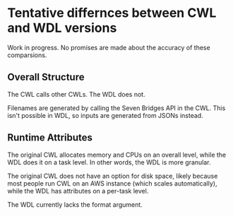 # Tentative differnces between CWL and WDL versions
Work in progress. No promises are made about the accuracy of these comparsions.

## Overall Structure
The CWL calls other CWLs. The WDL does not.

Filenames are generated by calling the Seven Bridges API in the CWL. This isn't possible in WDL, so inputs are generated from JSONs instead.

## Runtime Attributes
The original CWL allocates memory and CPUs on an overall level, while the WDL does it on a task level. In other words, the WDL is more granular.

The original CWL does not have an option for disk space, likely because most people run CWL on an AWS instance (which scales automatically), while the WDL has attributes on a per-task level.

The WDL currently lacks the format argument.